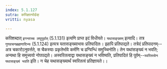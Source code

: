 ```yaml
---
index: 5.1.127
sutra: कपिज्ञात्योर्ढक्
vritti: nyasa

---
```

कपिशब्दात् `इगन्ताच्च लघुपूर्वात्` (5.1.131) इत्यणि प्राप्त इदं विधीयते। `यथासङ्ख्यम्` इत्यादि। तत्र `गुणवचनब्रह्मणादिभ्यः` (5.1.124) इत्यत्र यतासङ्ख्याभावः प्रतिपादितः। इहापि प्रतिपाद्यते। तत्रेदं प्रतिपादनम्--अत्र चकारोऽनुवर्त्तते, स चैकस्याः प्रकृतेर्भावे कर्मणि च ढग्विन्धिं समुच्चिनोति। तेन यथांसङ्ख्यं न भवति; अन्यथा हि समुच्ययो नोपपद्यते। अस्वरितत्वाद्वा यथासङ्ख्यं न भविष्यति, प्रतिपादितं हि पूर्वम्--`स्वरितत्वेन यथासङ्ख्यं भवति` इति। न चेह यथासङ्ख्यार्थं स्वरितत्वं प्रतिज्ञायते।।
